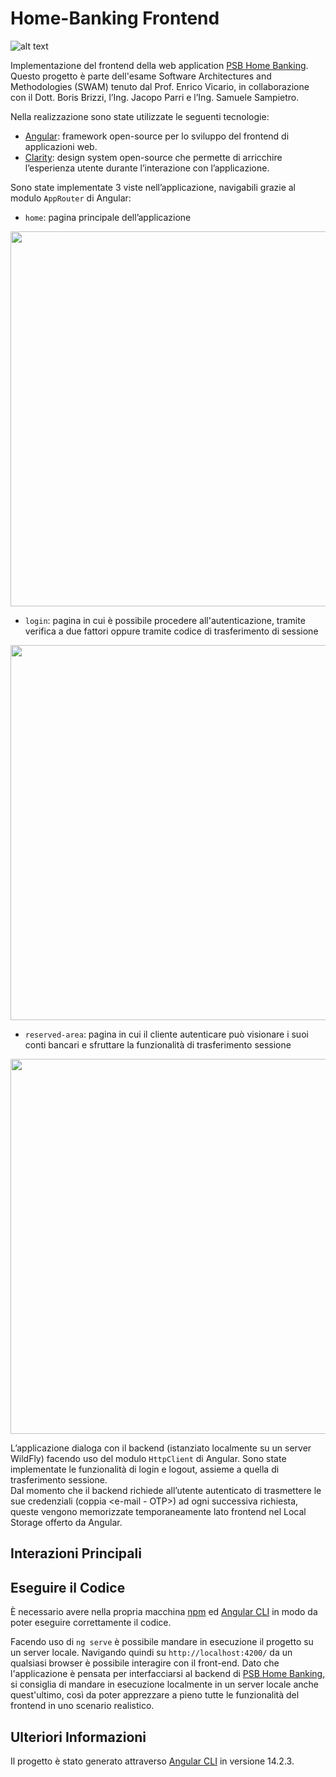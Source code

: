 # Home-Banking Frontend

![alt text](https://github.com/dadoPuccio/home_banking_frontend/blob/main/images/logo%20no%20sfondo.png)

Implementazione del frontend della web application [PSB Home Banking](https://github.com/CosimoGiani/SWAM_home_banking). Questo progetto è parte dell'esame Software Architectures and Methodologies (SWAM) tenuto dal Prof. Enrico Vicario, in collaborazione con il Dott. Boris Brizzi, l’Ing. Jacopo Parri e l’Ing. Samuele Sampietro.

Nella realizzazione sono state utilizzate le seguenti tecnologie:

- [Angular](https://angular.io/): framework open-source per lo sviluppo del frontend di applicazioni web.
- [Clarity](https://clarity.design/): design system open-source che permette di arricchire l’esperienza utente durante l’interazione con l’applicazione.

Sono state implementate 3 viste nell’applicazione, navigabili grazie al modulo `AppRouter` di Angular:

 - `home`: pagina principale dell’applicazione

 <img src="https://github.com/dadoPuccio/home_banking_frontend/blob/main/images/home.png" width="600px"/>


 - `login`: pagina in cui è possibile procedere all'autenticazione, tramite verifica a due fattori oppure tramite codice di trasferimento di sessione

<img src="https://github.com/dadoPuccio/home_banking_frontend/blob/main/images/login.png" width="600px"/>


 - `reserved-area`: pagina in cui il cliente autenticare può visionare i suoi conti bancari e sfruttare la funzionalità di trasferimento sessione

<img src="https://github.com/dadoPuccio/home_banking_frontend/blob/main/images/reserved-area.png" width="600px"/>


L’applicazione dialoga con il backend (istanziato localmente su un server WildFly) facendo uso del modulo `HttpClient` di Angular. Sono state implementate le funzionalità di login e logout, assieme a quella di trasferimento sessione.  
Dal momento che il backend richiede all’utente autenticato di trasmettere le sue credenziali (coppia <e-mail - OTP>) ad ogni successiva richiesta, queste vengono memorizzate temporaneamente lato frontend nel Local Storage offerto da Angular.

## Interazioni Principali

  
## Eseguire il Codice

È necessario avere nella propria macchina [npm](https://www.npmjs.com/) ed [Angular CLI](https://github.com/angular/angular-cli) in modo da poter eseguire correttamente il codice.

Facendo uso di `ng serve` è possibile mandare in esecuzione il progetto su un server locale. Navigando quindi su `http://localhost:4200/` da un qualsiasi browser è possibile interagire con il front-end. Dato che l'applicazione è pensata per interfacciarsi al backend di [PSB Home Banking](https://github.com/CosimoGiani/SWAM_home_banking), si consiglia di mandare in esecuzione localmente in un server locale anche quest'ultimo, così da poter apprezzare a pieno tutte le funzionalità del frontend in uno scenario realistico.


## Ulteriori Informazioni

Il progetto è stato generato attraverso [Angular CLI](https://github.com/angular/angular-cli) in versione 14.2.3.
